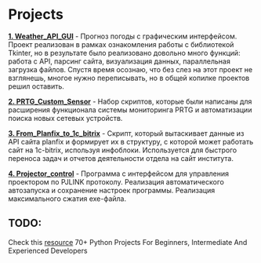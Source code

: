 # Projects

[**1. Weather_API_GUI**](Weather_API_GUI) - 
Прогноз погоды с графическим интерфейсом. Проект реализован в рамках ознакомления работы с библиотекой Tkinter, 
но в результате было реализовано довольно много функций: работа с API, парсинг сайта, визуализация данных, параллельная загрузка файлов. 
Спустя время осознаю, что без слез на этот проект не взглянешь, многое нужно переписывать, но в общей копилке проектов решил оставить.

[**2. PRTG_Custom_Sensor**](PRTG_Custom_Sensor) - 
Набор скриптов, которые были написаны для расширения функционала системы мониторинга PRTG и автоматизации поиска новых сетевых устройств. 


[**3. From_Planfix_to_1c_bitrix**](From_Planfix_to_1c_bitrix) - 
Скрипт, который вытаскивает данные из API сайта planfix и формирует их в структуру, с которой может работать сайт на 1c-bitrix, используя инфоблоки. 
Используется для быстрого переноса задач и отчетов деятельности отдела на сайт института.


[**4. Projector_control**](Projector_control) - 
Программа с интерфейсом для управления проектором по PJLINK протоколу. Реализация автоматического автозапуска и сохранение настроек программы. Реализация максимального сжатия exe-файла.


## TODO:
Check this [resource](https://www.theinsaneapp.com/2021/06/list-of-python-projects-with-source-code-and-tutorials.html)
70+ Python Projects For Beginners, Intermediate And Experienced Developers
